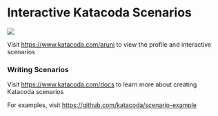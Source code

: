 # Interactive Katacoda Scenarios

[![](http://shields.katacoda.com/katacoda/aruni/count.svg)](https://www.katacoda.com/aruni "Get your profile on Katacoda.com")

Visit https://www.katacoda.com/aruni to view the profile and interactive scenarios

### Writing Scenarios
Visit https://www.katacoda.com/docs to learn more about creating Katacoda scenarios

For examples, visit https://github.com/katacoda/scenario-example
